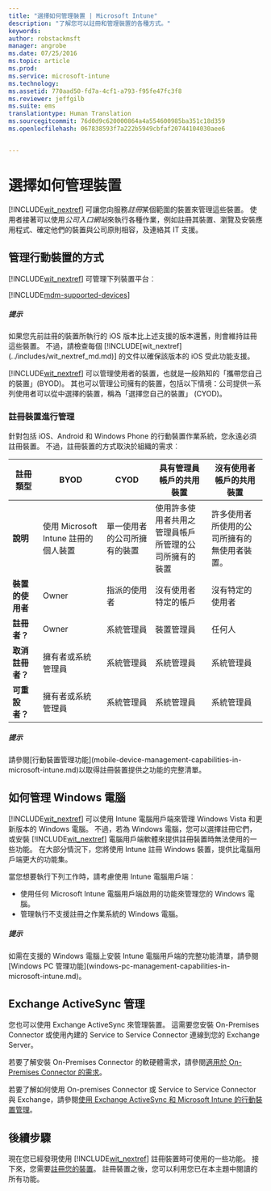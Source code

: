 ```yaml
---
title: "選擇如何管理裝置 | Microsoft Intune"
description: "了解您可以註冊和管理裝置的各種方式。"
keywords: 
author: robstackmsft
manager: angrobe
ms.date: 07/25/2016
ms.topic: article
ms.prod: 
ms.service: microsoft-intune
ms.technology: 
ms.assetid: 770aad50-fd7a-4cf1-a793-f95fe47fc3f8
ms.reviewer: jeffgilb
ms.suite: ems
translationtype: Human Translation
ms.sourcegitcommit: 76d0d9c620000864a4a554600985ba351c18d359
ms.openlocfilehash: 067838593f7a222b5949cbfaf20744104030aee6


---
```


# 選擇如何管理裝置
[!INCLUDE[wit_nextref](../includes/wit_nextref_md.md)] 可讓您向服務*註冊*某個範圍的裝置來管理這些裝置。 使用者接著可以使用*公司入口網站*來執行各種作業，例如註冊其裝置、瀏覽及安裝應用程式、確定他們的裝置與公司原則相容，及連絡其 IT 支援。

## 管理行動裝置的方式
[!INCLUDE[wit_nextref](../includes/wit_nextref_md.md)] 可管理下列裝置平台︰

[!INCLUDE[mdm-supported-devices](../includes/mdm-supported-devices.md)]

<div class="alert alert-tip">
  <h5><span class="icon-tip"></span> 提示</h5>
  <p>如果您先前註冊的裝置所執行的 iOS 版本比上述支援的版本還舊，則會維持註冊這些裝置。 不過，請檢查每個 [!INCLUDE[wit_nextref](../includes/wit_nextref_md.md)] 的文件以確保該版本的 iOS 受此功能支援。</p>
</div>

[!INCLUDE[wit_nextref](../includes/wit_nextref_md.md)] 可以管理使用者的裝置，也就是一般熟知的「攜帶您自己的裝置」(BYOD)。 其也可以管理公司擁有的裝置，包括以下情境：公司提供一系列使用者可以從中選擇的裝置，稱為「選擇您自己的裝置」 (CYOD)。

### 註冊裝置進行管理
針對包括 iOS、Android 和 Windows Phone 的行動裝置作業系統，您永遠必須註冊裝置。 不過，註冊裝置的方式取決於組織的需求︰

|註冊類型|BYOD|CYOD|具有管理員帳戶的共用裝置|沒有使用者帳戶的共用裝置|
|-------------------|--------|--------|--------------------------------------|----------------------------------------|
|**說明**|使用 Microsoft Intune 註冊的個人裝置|單一使用者的公司所擁有的裝置|使用許多使用者共用之管理員帳戶所管理的公司所擁有的裝置|許多使用者所使用的公司所擁有的無使用者裝置。|
|**裝置的使用者**|Owner|指派的使用者|沒有使用者特定的帳戶|沒有特定的使用者|
|**註冊者？**|Owner|系統管理員|裝置管理員|任何人|
|**取消註冊者？**|擁有者或系統管理員|系統管理員|系統管理員|系統管理員|
|**可重設者？**|擁有者或系統管理員|系統管理員|系統管理員|系統管理員|

<div class="alert alert-tip">
  <h5><span class="icon-tip"></span> 提示</h5>
  <p>請參閱[行動裝置管理功能](mobile-device-management-capabilities-in-microsoft-intune.md)以取得註冊裝置提供之功能的完整清單。</p>
</div>



## 如何管理 Windows 電腦
[!INCLUDE[wit_nextref](../includes/wit_nextref_md.md)] 可以使用 Intune 電腦用戶端來管理 Windows Vista 和更新版本的 Windows 電腦。 不過，若為 Windows 電腦，您可以選擇註冊它們，或安裝 [!INCLUDE[wit_nextref](../includes/wit_nextref_md.md)] 電腦用戶端軟體來提供註冊裝置時無法使用的一些功能。 在大部分情況下，您將使用 Intune 註冊 Windows 裝置，提供比電腦用戶端更大的功能集。

當您想要執行下列工作時，請考慮使用 Intune 電腦用戶端︰
<ul>
<li>使用任何 Microsoft Intune 電腦用戶端啟用的功能來管理您的 Windows 電腦。</li>
<li>管理執行不支援註冊之作業系統的 Windows 電腦。</li>
</ul>

<div class="alert alert-tip">
  <h5><span class="icon-tip"></span> 提示</h5>
  <p>如需在支援的 Windows 電腦上安裝 Intune 電腦用戶端的完整功能清單，請參閱 [Windows PC 管理功能](windows-pc-management-capabilities-in-microsoft-intune.md)。</p>
</div>

## Exchange ActiveSync 管理
您也可以使用 Exchange ActiveSync 來管理裝置。 這需要您安裝 On-Premises Connector 或使用內建的 Service to Service Connector 連線到您的 Exchange Server。

若要了解安裝 On-Premises Connector 的軟硬體需求，請參閱[適用於 On-Premises Connector 的需求](/intune/deploy-use/intune-on-premises-exchange-connector#requirements-for-the-on-premises-connector)。

若要了解如何使用 On-premises Connector 或 Service to Service Connector 與 Exchange，請參閱[使用 Exchange ActiveSync 和 Microsoft Intune 的行動裝置管理](/intune/deploy-use/mobile-device-management-with-exchange-activesync-and-microsoft-intune)。



## 後續步驟
現在您已經發現使用 [!INCLUDE[wit_nextref](../includes/wit_nextref_md.md)] 註冊裝置時可使用的一些功能。 接下來，您需要[註冊您的裝置](/intune/deploy-use/enroll-devices-in-microsoft-intune)。 註冊裝置之後，您可以利用您已在本主題中閱讀的所有功能。 <!--lindavr: There's a logical flaw in our "get to know/get started" content. You can take the path in this topic or you can take the path in the What to know before your get started topic. And they don't cover the same ground. -->



<!--HONumber=Jul16_HO4-->


